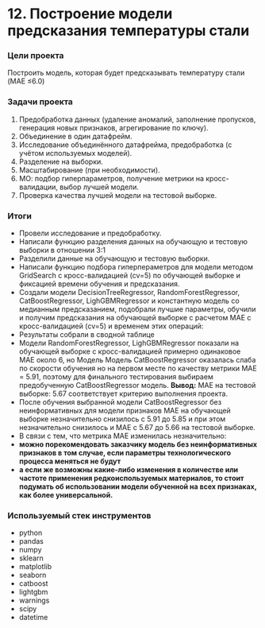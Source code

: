 # 12. Построение модели предсказания температуры стали

### Цели проекта  

Построить модель, которая будет предсказывать температуру стали (MAE ≤6.0)

### Задачи проекта  

1. Предобработка данных (удаление аномалий, заполнение пропусков, генерация новых признаков, агрегирование по ключу).
2. Объединение в один датафрейм.
3. Исследование объединённого датафрейма, предобработка (с учётом используемых моделей).
4. Разделение на выборки.
5. Масштабирование (при необходимости).
6. МО: подбор гиперпараметров, получение метрики на кросс-валидации, выбор лучшей модели.
7. Проверка качества лучшей модели на тестовой выборке.

### Итоги

* Провели исследование и предобработку.
* Написали функцию разделения данных на обучающую и тестовую выборки в отношении 3:1
* Разделили данные на обучающую и тестовую выборки.
* Написали функцию подбора гиперпераметров для модели методом GridSearch с кросс-валидацией (cv=5) по обучающей выборке и фиксацией времени обучения и предсказания.
* Создали модели DecisionTreeRegressor,  RandomForestRegressor, CatBoostRegressor, LighGBMRegressor и константную модель со медианным предсказанием, подобрали лучшие параметры, обучили и получим предсказания на обучающей выборке с расчетом MAE с кросс-валидацией (cv=5) и временем этих операций:
* Результаты собрали в сводной таблице
* Модели RandomForestRegressor, LighGBMRegressor показали на обучающей выборке с кросс-валидацией примерно одинаковое MAE около 6, но Модель Модель CatBoostRegressor оказалась слаба по скорости обучения но на первом месте по качеству метрики МАЕ = 5.91, поэтому для финального тестирования выбираем предобученную CatBoostRegressor модель.
**Вывод:** МАЕ на тестовой выборке: 5.67 соответствует критерию выполнения проекта.
* После обучения выбранной модели CatBoostRegressor без неинформативных для модели признаков МАЕ на обучающей выборке незначительно снизилось с 5.91 до 5.85 и при этом незначительно снизилось и МАЕ с 5.67 до 5.66 на тестовой выборке.
* В связи с тем, что метрика МАЕ изменилась незначительно:
 * __можно порекомендовать заказчику модель без неинформативных признаков в том случае, если параметры технологического процесса меняться не будут__
 * __а если же возможны какие-либо изменения в количестве или частоте применения редкоиспользуемых материалов, то стоит подумать об использовании модели обученной на всех признаках, как более универсальной.__

### Используемый стек инструментов

- python
- pandas
- numpy
- sklearn
- matplotlib
- seaborn
- catboost 
- lightgbm
- warnings
- scipy
- datetime